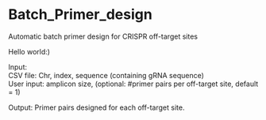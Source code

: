 # Batch_Primer_design
Automatic batch primer design for CRISPR off-target sites

Hello world:)

Input:  
CSV file:  Chr, index, sequence (containing gRNA sequence)  
User input: amplicon size, (optional: #primer pairs per off-target site, default = 1)  

Output:
Primer pairs designed for each off-target site.
